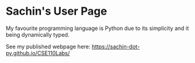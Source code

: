 # Sachin's User Page

My favourite programming language is Python due to its simplicity and it being dynamically typed.

See my published webpage here: https://sachin-dot-py.github.io/CSE110Labs/